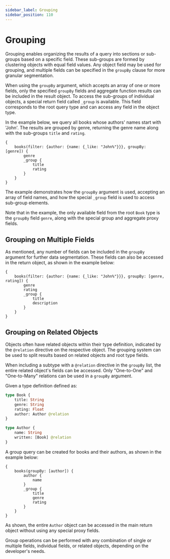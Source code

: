 ```yaml
---
sidebar_label: Grouping
sidebar_position: 110
---
```


# Grouping

Grouping enables organizing the results of a query into sections or sub-groups based on a specific field. These sub-groups are formed by clustering objects with equal field values. Any object field may be used for grouping, and multiple fields can be specified in the `groupBy` clause for more granular segmentation.

When using the `groupBy` argument, which accepts an array of one or more fields, only the specified `groupBy` fields and aggregate function results can be included in the result object. To access the sub-groups of individual objects, a special return field called `_group` is available. This field corresponds to the root query type and can access any field in the object type.

In the example below, we query all books whose authors' names start with 'John'. The results are grouped by genre, returning the genre name along with the sub-groups `title` and `rating`.

```gql
{
    books(filter: {author: {name: {_like: "John%"}}}, groupBy: [genre]) {
        genre
        _group {
            title
            rating
        }
    }
}
```

The example demonstrates how the `groupBy` argument is used, accepting an array of field names, and how the special `_group` field is used to access sub-group elements.

Note that in the example, the only available field from the root `Book` type is the `groupBy` field `genre`, along with the special group and aggregate proxy fields.

## Grouping on Multiple Fields

As mentioned, any number of fields can be included in the `groupBy` argument for further data segmentation. These fields can also be accessed in the return object, as shown in the example below:

```gql
{
    books(filter: {author: {name: {_like: "John%"}}}, groupBy: [genre, rating]) {
        genre
        rating
        _group {
            title
            description
        }
    }
}
```

## Grouping on Related Objects

Objects often have related objects within their type definition, indicated by the `@relation` directive on the respective object. The grouping system can be used to split results based on related objects and root type fields.

When including a subtype with a `@relation` directive in the `groupBy` list, the entire related object's fields can be accessed. Only "One-to-One" and "One-to-Many" relations can be used in a `groupBy` argument.

Given a type definition defined as:

```graphql
type Book {
    title: String
    genre: String
    rating: Float
    author: Author @relation
}

type Author {
    name: String
    written: [Book] @relation
}
```

A group query can be created for books and their authors, as shown in the example below:

```gql
{
    books(groupBy: [author]) {
        author {
            name
        }
        _group {
            title
            genre
            rating
        }
    }
}
```

As shown, the entire `Author` object can be accessed in the main return object without using any special proxy fields.

Group operations can be performed with any combination of single or multiple fields, individual fields, or related objects, depending on the developer's needs.
